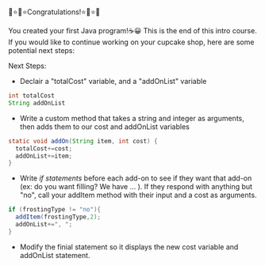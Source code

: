 🌟⭐🌟⭐Congratulations!⭐🌟⭐🌟

You created your first Java program!☕😀 This is the end of this intro course. If you would like to continue working on your cupcake shop, here are some potential next steps:

Next Steps:
* Declair a "totalCost" variable, and a "addOnList" variable
```java
int totalCost
String addOnList
```
* Write a custom method that takes a string and integer as arguments, then adds them to our cost and addOnList variables
```java
static void addOn(String item, int cost) {
  totalCost+=cost;
  addOnList+=item;
}
```
* Write *if statements* before each add-on to see if they want that add-on (ex: do you want filling? We have ... ). If they respond with anything but "no", call your addItem method with their input and a cost as arguments. 
```java
if (frostingType != "no"){
  addItem(frostingType,2);
  addOnList+=", ";
}
```
* Modify the finial statement so it displays the new cost variable and addOnList statement.
